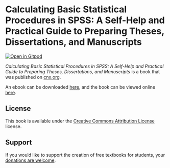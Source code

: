 # Calculating Basic Statistical Procedures in SPSS: A Self-Help and Practical Guide to Preparing Theses, Dissertations, and Manuscripts

[![Open in Gitpod](https://gitpod.io/button/open-in-gitpod.svg)](https://gitpod.io/from-referrer/)

_Calculating Basic Statistical Procedures in SPSS: A Self-Help and Practical Guide to Preparing Theses, Dissertations, and Manuscripts_ is a book that was published on [cnx.org](https://cnx.org/).

An ebook can be downloaded [here](https://github.com/cnx-user-books/cnxbook-calculating-basic-statistical-procedures-in-spss-a-self-help-and-practical-guide-to-preparing-theses-dissertations-and-manuscripts/releases/latest), and the book can be viewed online [here](https://github.com/cnx-user-books/cnxbook-calculating-basic-statistical-procedures-in-spss-a-self-help-and-practical-guide-to-preparing-theses-dissertations-and-manuscripts/releases/latest).

## License
This book is available under the [Creative Commons Attribution License](./LICENSE) license.

## Support
If you would like to support the creation of free textbooks for students, your [donations are welcome](https://riceconnect.rice.edu/donation/support-openstax-banner).
